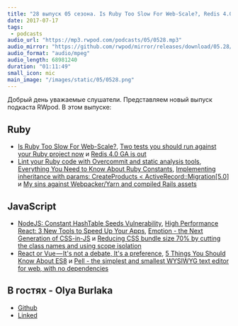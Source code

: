 ```yaml
---
title: "28 выпуск 05 сезона. Is Ruby Too Slow For Web-Scale?, Redis 4.0 GA, NodeJS: Constant HashTable Seeds Vulnerability и прочее"
date: 2017-07-17
tags:
 - podcasts
audio_url: "https://mp3.rwpod.com/podcasts/05/0528.mp3"
audio_mirror: "https://github.com/rwpod/mirror/releases/download/05.28/0528.mp3"
audio_format: "audio/mpeg"
audio_length: 68981240
duration: "01:11:49"
small_icon: mic
main_image: "/images/static/05/0528.png"
---
```


Добрый день уважаемые слушатели. Представляем новый выпуск подкаста RWpod. В этом выпуске:

## Ruby

 - [Is Ruby Too Slow For Web-Scale?](https://www.speedshop.co/2017/07/11/is-ruby-too-slow-for-web-scale.html), [Two tests you should run against your Ruby project now](https://philna.sh/blog/2017/07/12/two-tests-you-should-run-against-your-ruby-project-now/) и [Redis 4.0 GA is out](https://groups.google.com/forum/#!msg/redis-db/5Kh3viziYGQ/58TKLwX0AAAJ)
 - [Lint your Ruby code with Overcommit and static analysis tools](https://medium.com/@kirill_shevch/lint-your-ruby-code-with-overcommit-and-static-analysis-tools-bd36d3147d2e), [Everything You Need to Know About Ruby Constants](http://www.blackbytes.info/2017/07/ruby-constants/), [Implementing inheritance with params: CreateProducts < ActiveRecord::Migration[5.0]](http://rubyblog.pro/2017/07/implementing-inheritance-with-params) и [My sins against Webpacker/Yarn and compiled Rails assets](https://dev.to/dstull/my-sins-against-webpackeryarn-and-compiled-rails-assets)

## JavaScript

 - [NodeJS: Constant HashTable Seeds Vulnerability](https://medium.com/@ahmadbamieh/nodejs-constant-hashtables-seeds-vulnerability-f03bf70e3593), [High Performance React: 3 New Tools to Speed Up Your Apps](https://medium.freecodecamp.org/make-react-fast-again-tools-and-techniques-for-speeding-up-your-react-app-7ad39d3c1b82), [Emotion - the Next Generation of CSS-in-JS](https://medium.com/@tkh44/emotion-ad1c45c6d28b) и [Reducing CSS bundle size 70% by cutting the class names and using scope isolation](https://medium.freecodecamp.org/reducing-css-bundle-size-70-by-cutting-the-class-names-and-using-scope-isolation-625440de600b)
 - [React or Vue — It's not a debate, It's a preference](https://medium.com/@tahnik.mstsn/react-or-vue-its-not-a-debate-it-s-a-preference-ec552da3504f), [5 Things You Should Know About ES8](https://medium.com/@charpeni/5-things-you-should-know-about-es8-e4ccd955d883) и [Pell - the simplest and smallest WYSIWYG text editor for web, with no dependencies](https://jaredreich.com/pell)

## В гостях - Olya Burlaka

 - [Github](https://github.com/scarlet1986)
 - [Linked](https://www.linkedin.com/in/olga-burlaka-a13920101/)

<!--more-->
